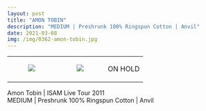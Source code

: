```yaml
---
layout: post
title: "AMON TOBIN"
description: "MEDIUM | Preshrunk 100% Ringspun Cotton | Anvil"
date: 2021-03-08
img: /img/0362-amon-tobin.jpg
---
```




<table style="width:100%;"><tr><td style="vertical-align:top;">
      <figure class="tmblr-full" data-orig-height="2048" data-orig-width="1365" data-orig-src="https://concertshirts.netlify.app/shirts/0362/0362-01.jpg"><img src="https://64.media.tumblr.com/2ada22fb96fd298684841cd16713c1be/a9aae360d84d87c4-3a/s540x810/15a59ce70e313adee3c2ce7c9562ce14693bf119.jpg" data-orig-height="2048" data-orig-width="1365" data-orig-src="https://concertshirts.netlify.app/shirts/0362/0362-01.jpg"/></figure></td>
    <td style="vertical-align:top;">
      <figure class="tmblr-full" data-orig-height="2048" data-orig-width="1365" data-orig-src="https://concertshirts.netlify.app/shirts/0362/0362-02.jpg"><img src="https://64.media.tumblr.com/6690026ca0801c75074134481a89785b/a9aae360d84d87c4-ad/s540x810/94d604725bc5310e4aeef66cde0c618c642431d3.jpg" data-orig-height="2048" data-orig-width="1365" data-orig-src="https://concertshirts.netlify.app/shirts/0362/0362-02.jpg"/></figure></td><td class="sold-overlay"><p class="sold-text">ON HOLD</p></td>
  </tr></table><p>
  Amon Tobin | ISAM Live Tour 2011<br/>MEDIUM | Preshrunk 100% Ringspun Cotton | Anvil
</p>
